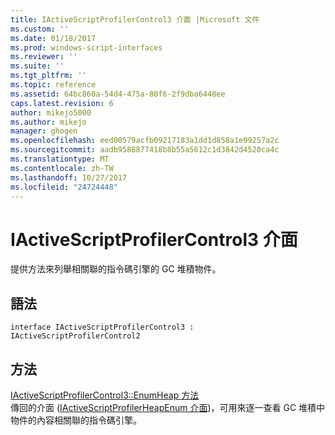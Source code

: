 ```yaml
---
title: IActiveScriptProfilerControl3 介面 |Microsoft 文件
ms.custom: ''
ms.date: 01/18/2017
ms.prod: windows-script-interfaces
ms.reviewer: ''
ms.suite: ''
ms.tgt_pltfrm: ''
ms.topic: reference
ms.assetid: 64bc860a-54d4-475a-80f6-2f9dba6448ee
caps.latest.revision: 6
author: mikejo5000
ms.author: mikejo
manager: ghogen
ms.openlocfilehash: eed00579acfb09217183a1dd1d858a1e99257a2c
ms.sourcegitcommit: aadb9588877418b8b55a5612c1d3842d4520ca4c
ms.translationtype: MT
ms.contentlocale: zh-TW
ms.lasthandoff: 10/27/2017
ms.locfileid: "24724448"
---
```

# <a name="iactivescriptprofilercontrol3-interface"></a>IActiveScriptProfilerControl3 介面
提供方法來列舉相關聯的指令碼引擎的 GC 堆積物件。  
  
## <a name="syntax"></a>語法  
  
```  
interface IActiveScriptProfilerControl3 : IActiveScriptProfilerControl2  
```  
  
## <a name="methods"></a>方法  
 [IActiveScriptProfilerControl3::EnumHeap 方法](../../winscript/reference/iactivescriptprofilercontrol3-enumheap-method.md)  
 傳回的介面 ([IActiveScriptProfilerHeapEnum 介面](../../winscript/reference/iactivescriptprofilerheapenum-interface.md))，可用來逐一查看 GC 堆積中物件的內容相關聯的指令碼引擎。